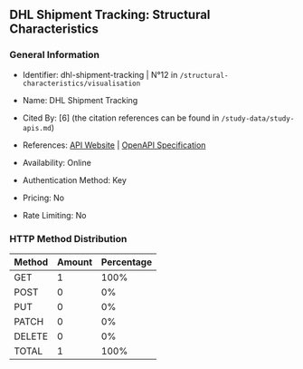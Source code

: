 ## DHL Shipment Tracking: Structural Characteristics

### General Information

- Identifier: dhl-shipment-tracking | N°12 in `/structural-characteristics/visualisation`

- Name: DHL Shipment Tracking

- Cited By: [6] (the citation references can be found in `/study-data/study-apis.md`)

- References: [API Website](https://developer.dhl.com/api-reference/shipment-tracking) | [OpenAPI Specification](https://developer.dhl.com/api-reference/shipment-tracking#downloads-section)

- Availability: Online

- Authentication Method: Key

- Pricing: No

- Rate Limiting: No

### HTTP Method Distribution

| Method | Amount | Percentage |
|--------|--------|------------|
| GET | 1 | 100% |
| POST | 0 | 0% |
| PUT | 0 | 0% |
| PATCH | 0 | 0% |
| DELETE | 0 | 0% |
| TOTAL | 1 | 100% |
